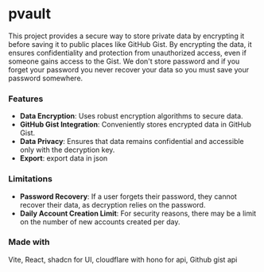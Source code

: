 # pvault

This  project provides a secure way to store private data by encrypting it before saving it to public places like GitHub Gist. By encrypting the data, it ensures confidentiality and protection from unauthorized access, even if someone gains access to the Gist. We don't store password and if you forget your password you never recover your data so you must save your password somewhere.

### Features

- **Data Encryption**: Uses robust encryption algorithms to secure data.
- **GitHub Gist Integration**: Conveniently stores encrypted data in GitHub Gist.
- **Data Privacy**: Ensures that data remains confidential and accessible only with the decryption key.
- **Export**: export data in json

### Limitations

- **Password Recovery**: If a user forgets their password, they cannot recover their data, as decryption relies on the password.
- **Daily Account Creation Limit**: For security reasons, there may be a limit on the number of new accounts created per day.

### Made with

Vite, React, shadcn for UI, cloudflare with hono for api, Github gist api 
